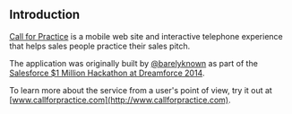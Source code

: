 ## Introduction

[Call for Practice](http://www.callforpractice.com) is a mobile web site and interactive telephone experience that helps sales people practice their sales pitch.

The application was originally built by [@barelyknown](httsp://twitter.com/barelyknown) as part of the [Salesforce $1 Million Hackathon at Dreamforce 2014](https://developer.salesforce.com/million-dollar-hackathon).

To learn more about the service from a user's point of view, try it out at [www.callforpractice.com](http://www.callforpractice.com).

